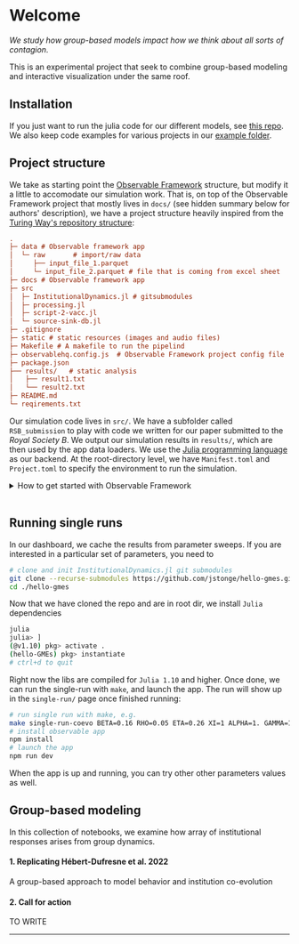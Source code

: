 # Welcome
_We study how group-based models impact how we think about all sorts of contagion._

This is an experimental project that seek to combine group-based modeling and interactive visualization under the same roof.  

## Installation

If you just want to run the julia code for our different models, see [this repo](https://github.com/jstonge/InstitutionalDynamics.jl). We also keep code examples for various projects in our [example folder](src/examples).

## Project structure

We take as starting point the [Observable Framework](https://observablehq.com/framework/project-structure) structure, but modify it a little to accomodate our simulation work. That is, on top of the Observable Framework project that mostly lives in `docs/` (see hidden summary below for authors' description), we have a project structure heavily inspired from the [Turing Way's repository structure](https://book.the-turing-way.org/project-design/project-repo/project-repo-advanced#example-with-every-possible-folder):

```ini
.
├─ data # Observable framework app
│  └─ raw       # import/raw data
│     ├── input_file_1.parquet
│     └─ input_file_2.parquet # file that is coming from excel sheet
├─ docs # Observable framework app
├─ src
│  ├─ InstitutionalDynamics.jl # gitsubmodules
│  ├─ processing.jl 
│  ├─ script-2-vacc.jl 
│  └─ source-sink-db.jl 
├─ .gitignore
├─ static # static resources (images and audio files)
├─ Makefile # A makefile to run the pipelind
├─ observablehq.config.js  # Observable Framework project config file
├─ package.json
├── results/   # static analysis
│   ├── result1.txt 
│   └── result2.txt
├─ README.md
└─ reqirements.txt
```

Our simulation code lives in `src/`. We have a subfolder called `RSB_submission` to play with code we written for our paper submitted to the _Royal Society B_. We output our simulation results in `results/`, which are then used by the app data loaders. We use the [Julia programming language](https://julialang.org/) as our backend. At the root-directory level, we have `Manifest.toml` and `Project.toml` to specify the environment to run the simulation.

<details><summary>How to get started with Observable Framework</summary>

## 

This is (also) an [Observable Framework](https://observablehq.com/framework) project. To start the local preview server, run:

```
npm run dev
```

Then visit <http://localhost:3000> to preview your project.

For more, see <https://observablehq.com/framework/getting-started>.

#### Project structure

A typical Framework project looks like this:

```ini
.
├─ docs
│  ├─ components
│  │  └─ timeline.js           # an importable module
│  ├─ data
│  │  ├─ launches.csv.js       # a data loader
│  │  └─ events.json           # a static data file
│  ├─ example-dashboard.md     # a page
│  ├─ example-report.md        # another page
│  └─ index.md                 # the home page
├─ .gitignore
├─ observablehq.config.js      # the project config file
├─ package.json
└─ README.md
```

**`docs`** - This is the “source root” — where your source files live. Pages go here. Each page is a Markdown file. Observable Framework uses [file-based routing](https://observablehq.com/framework/routing), which means that the name of the file controls where the page is served. You can create as many pages as you like. Use folders to organize your pages.

**`docs/index.md`** - This is the home page for your site. You can have as many additional pages as you’d like, but you should always have a home page, too.

**`docs/data`** - You can put [data loaders](https://observablehq.com/framework/loaders) or static data files anywhere in your source root, but we recommend putting them here.

**`docs/components`** - You can put shared [JavaScript modules](https://observablehq.com/framework/javascript/imports) anywhere in your source root, but we recommend putting them here. This helps you pull code out of Markdown files and into JavaScript modules, making it easier to reuse code across pages, write tests and run linters, and even share code with vanilla web applications.

**`observablehq.config.js`** - This is the [project configuration](https://observablehq.com/framework/config) file, such as the pages and sections in the sidebar navigation, and the project’s title.

#### Command reference

| Command           | Description                                              |
| ----------------- | -------------------------------------------------------- |
| `npm install`            | Install or reinstall dependencies                        |
| `npm run dev`        | Start local preview server                               |
| `npm run build`      | Build your static site, generating `./dist`              |
| `npm run deploy`     | Deploy your project to Observable                        |
| `npm run clean`      | Clear the local data loader cache                        |
| `npm run observable` | Run commands like `observable help`                      |

##

</details>

<br>

## Running single runs

In our dashboard, we cache the results from parameter sweeps. If you are interested in a particular set of parameters, you need to 

```zsh
# clone and init InstitutionalDynamics.jl git submodules
git clone --recurse-submodules https://github.com/jstonge/hello-gmes.git
cd ./hello-gmes
```

Now that we have cloned the repo and are in root dir, we install `Julia` dependencies

```zsh
julia
julia> ]
(@v1.10) pkg> activate .
(hello-GMEs) pkg> instantiate
# ctrl+d to quit
```

Right now the libs are compiled for `Julia 1.10` and higher. Once done, we can run the single-run with `make`, and launch the app. The run will show up in the `single-run/` page once finished running:

```zsh
# run single run with make, e.g.
make single-run-coevo BETA=0.16 RHO=0.05 ETA=0.26 XI=1 ALPHA=1. GAMMA=1 B=0.2 C=0.5
# install observable app
npm install
# launch the app
npm run dev
```

When the app is up and running, you can try other other parameters values as well. 


## Group-based modeling

In this collection of notebooks, we examine how array of institutional responses arises from group dynamics.

#### 1. Replicating Hébert-Dufresne et al. 2022

A group-based approach to model behavior and institution co-evolution

#### 2. Call for action

TO WRITE

---


